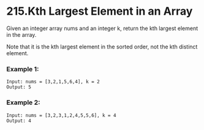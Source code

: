 # 215.Kth Largest Element in an Array 
Given an integer array nums and an integer k, return the kth largest element in the array.

Note that it is the kth largest element in the sorted order, not the kth distinct element.

### Example 1:
``` 
Input: nums = [3,2,1,5,6,4], k = 2
Output: 5
```
### Example 2:
``` 
Input: nums = [3,2,3,1,2,4,5,5,6], k = 4
Output: 4
```